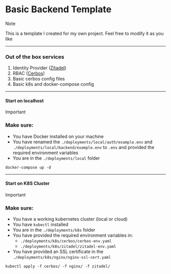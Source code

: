 # Basic Backend Template

> [!NOTE]
> This is a template I created for my own project. Feel free to modify it as you like

---

### Out of the box services

1. Identity Provider ([Zitadel](https://zitadel.com))
2. RBAC ([Cerbos](https://www.cerbos.dev))
3. Basic cerbos config files
4. Basic k8s and docker-compose config

---

#### Start on localhost

> [!IMPORTANT]
>
> ### Make sure:
>
> - You have Docker installed on your machine
> - You have renamed the `./deployments/local/auth/example.env` and `./deployments/local/backend/example.env` to `.env` and provided the required environment variables
> - You are in the `./deployments/local` folder

```shell
docker-compose up -d
```

---

#### Start on K8S Cluster

> [!IMPORTANT]
>
> ### Make sure:
>
> - You have a working kubernetes cluster (local or cloud)
> - You have `kubectl` installed
> - You are in the `./deployments/k8s` folder
> - You have provided the required environment variables in:
>   - `./deployments/k8s/cerbos/cerbos-env.yaml`
>   - `./deployments/k8s/zitadel/zitadel-env.yaml`
> - You have provided an SSL certificate in the `./deployments/k8s/nginx/nginx-ssl-cert.yaml`

```shell
kubectl apply -f cerbos/ -f nginx/ -f zitadel/
```
